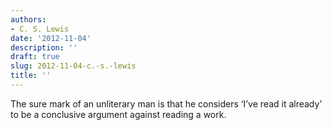 ```yaml
---
authors:
- C. S. Lewis
date: '2012-11-04'
description: ''
draft: true
slug: 2012-11-04-c.-s.-lewis
title: ''
---
```

The sure mark of an unliterary man is that he considers ‘I’ve read it already’ to be a conclusive argument against reading a work.



